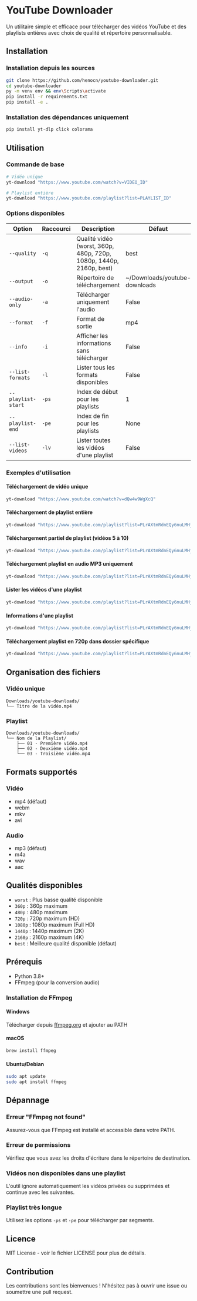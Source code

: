# YouTube Downloader

Un utilitaire simple et efficace pour télécharger des vidéos YouTube et des playlists entières avec choix de qualité et répertoire personnalisable.

## Installation

### Installation depuis les sources

```bash
git clone https://github.com/henocn/youtube-downloader.git
cd youtube-downloader
py -m venv env && env\Scripts\activate
pip install -r requirements.txt
pip install -e .
```

### Installation des dépendances uniquement

```bash
pip install yt-dlp click colorama
```

## Utilisation

### Commande de base

```bash
# Vidéo unique
yt-download "https://www.youtube.com/watch?v=VIDEO_ID"

# Playlist entière
yt-download "https://www.youtube.com/playlist?list=PLAYLIST_ID"
```

### Options disponibles

| Option | Raccourci | Description | Défaut |
|--------|-----------|-------------|---------|
| `--quality` | `-q` | Qualité vidéo (worst, 360p, 480p, 720p, 1080p, 1440p, 2160p, best) | best |
| `--output` | `-o` | Répertoire de téléchargement | ~/Downloads/youtube-downloads |
| `--audio-only` | `-a` | Télécharger uniquement l'audio | False |
| `--format` | `-f` | Format de sortie | mp4 |
| `--info` | `-i` | Afficher les informations sans télécharger | False |
| `--list-formats` | `-l` | Lister tous les formats disponibles | False |
| `--playlist-start` | `-ps` | Index de début pour les playlists | 1 |
| `--playlist-end` | `-pe` | Index de fin pour les playlists | None |
| `--list-videos` | `-lv` | Lister toutes les vidéos d'une playlist | False |

### Exemples d'utilisation

#### Téléchargement de vidéo unique
```bash
yt-download "https://www.youtube.com/watch?v=dQw4w9WgXcQ"
```

#### Téléchargement de playlist entière
```bash
yt-download "https://www.youtube.com/playlist?list=PLrAXtmRdnEQy6nuLMHjMZOz59Oq3KuQEl"
```

#### Téléchargement partiel de playlist (vidéos 5 à 10)
```bash
yt-download "https://www.youtube.com/playlist?list=PLrAXtmRdnEQy6nuLMHjMZOz59Oq3KuQEl" -ps 5 -pe 10
```

#### Téléchargement playlist en audio MP3 uniquement
```bash
yt-download "https://www.youtube.com/playlist?list=PLrAXtmRdnEQy6nuLMHjMZOz59Oq3KuQEl" -a -f mp3
```

#### Lister les vidéos d'une playlist
```bash
yt-download "https://www.youtube.com/playlist?list=PLrAXtmRdnEQy6nuLMHjMZOz59Oq3KuQEl" -lv
```

#### Informations d'une playlist
```bash
yt-download "https://www.youtube.com/playlist?list=PLrAXtmRdnEQy6nuLMHjMZOz59Oq3KuQEl" -i
```

#### Téléchargement playlist en 720p dans dossier spécifique
```bash
yt-download "https://www.youtube.com/playlist?list=PLrAXtmRdnEQy6nuLMHjMZOz59Oq3KuQEl" -q 720p -o "C:\Downloads\MaPlaylist"
```

## Organisation des fichiers

### Vidéo unique
```
Downloads/youtube-downloads/
└── Titre de la vidéo.mp4
```

### Playlist
```
Downloads/youtube-downloads/
└── Nom de la Playlist/
    ├── 01 - Première vidéo.mp4
    ├── 02 - Deuxième vidéo.mp4
    └── 03 - Troisième vidéo.mp4
```

## Formats supportés

### Vidéo
- mp4 (défaut)
- webm
- mkv
- avi

### Audio
- mp3 (défaut)
- m4a
- wav
- aac

## Qualités disponibles

- `worst` : Plus basse qualité disponible
- `360p` : 360p maximum
- `480p` : 480p maximum
- `720p` : 720p maximum (HD)
- `1080p` : 1080p maximum (Full HD)
- `1440p` : 1440p maximum (2K)
- `2160p` : 2160p maximum (4K)
- `best` : Meilleure qualité disponible (défaut)

## Prérequis

- Python 3.8+
- FFmpeg (pour la conversion audio)

### Installation de FFmpeg

#### Windows
Télécharger depuis [ffmpeg.org](https://ffmpeg.org/download.html) et ajouter au PATH

#### macOS
```bash
brew install ffmpeg
```

#### Ubuntu/Debian
```bash
sudo apt update
sudo apt install ffmpeg
```

## Dépannage

### Erreur "FFmpeg not found"
Assurez-vous que FFmpeg est installé et accessible dans votre PATH.

### Erreur de permissions
Vérifiez que vous avez les droits d'écriture dans le répertoire de destination.

### Vidéos non disponibles dans une playlist
L'outil ignore automatiquement les vidéos privées ou supprimées et continue avec les suivantes.

### Playlist très longue
Utilisez les options `-ps` et `-pe` pour télécharger par segments.

## Licence

MIT License - voir le fichier LICENSE pour plus de détails.

## Contribution

Les contributions sont les bienvenues ! N'hésitez pas à ouvrir une issue ou soumettre une pull request.
